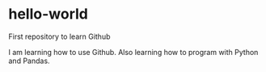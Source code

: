 # hello-world
First repository to learn Github

I am learning how to use Github. Also learning how to program with Python and Pandas.

